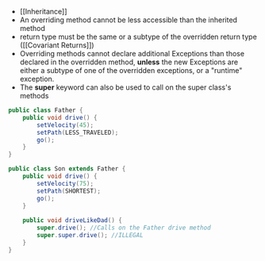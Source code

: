 - [[Inheritance]]
- An overriding method cannot be less accessible than the inherited method
- return type must be the same or a subtype of the overridden return type ([[Covariant Returns]])
- Overriding methods cannot declare additional Exceptions than those declared in the overridden method, **unless** the new Exceptions are either a subtype of one of the overridden exceptions, or a "runtime" exception.
- The **super** keyword can also be used to call on the super class's methods
```Java
public class Father {
	public void drive() {
		setVelocity(45);
		setPath(LESS_TRAVELED);
		go();
	}
}

public class Son extends Father {
	public void drive() {
		setVelocity(75);
		setPath(SHORTEST);
		go();
	}
	
	public void driveLikeDad() {
		super.drive(); //Calls on the Father drive method
		super.super.drive(); //ILLEGAL
	}
}
```